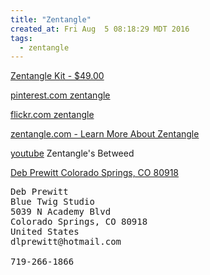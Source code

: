 ```yaml
---
title: "Zentangle"
created_at: Fri Aug  5 08:18:29 MDT 2016
tags:
  - zentangle
---
```



<a href="http://www.zentangle.com/product/zentangle-kit" target="_blank">Zentangle Kit - $49.00</a>

<a href="https://www.pinterest.com/shan93420/zentangle/" target="_blank">pinterest.com zentangle</a>

<a href="https://www.flickr.com/groups/zentangle/" target="_blank">flickr.com zentangle</a>

<a href="http://www.zentangle.com/learn-more-about-zentangle" target="_blank">zentangle.com - Learn More About Zentangle</a>

<a href="https://www.youtube.com/watch?v=6h0XuK95omE" target="_blank">youtube</a>
Zentangle's Betweed 

<a href="http://www.zentangle.com/czt-profile/DebPrewitt" target="_blank">Deb Prewitt Colorado Springs, CO 80918</a>

<pre>
Deb Prewitt
Blue Twig Studio
5039 N Academy Blvd
Colorado Springs, CO 80918
United States
dlprewitt@hotmail.com

719-266-1866
</pre>


<!--
html boilerplate
<a href="" target="_blank"></a>
<a name=""></a>
<img src="" width="400px">
<ul>
  <li></li>
</ul>
<pre>
</pre>
<pre><code>
</code></pre>
-->
